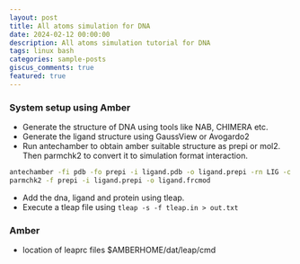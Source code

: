 ```yaml
---
layout: post
title: All atoms simulation for DNA
date: 2024-02-12 00:00:00
description: All atoms simulation tutorial for DNA
tags: linux bash
categories: sample-posts
giscus_comments: true
featured: true
---
```


### System setup using Amber

- Generate the structure of DNA using tools like NAB, CHIMERA etc.
- Generate the ligand structure using GaussView or Avogardo2
- Run antechamber to obtain amber suitable structure as prepi or mol2. Then parmchk2 to convert it to simulation format interaction.

```bash
antechamber -fi pdb -fo prepi -i ligand.pdb -o ligand.prepi -rn LIG -c bcc -at gaff2
parmchk2 -f prepi -i ligand.prepi -o ligand.frcmod
```
- Add the dna, ligand and protein using tleap.
- Execute a tleap file using `tleap -s -f tleap.in > out.txt `

### Amber

- location of leaprc files $AMBERHOME/dat/leap/cmd